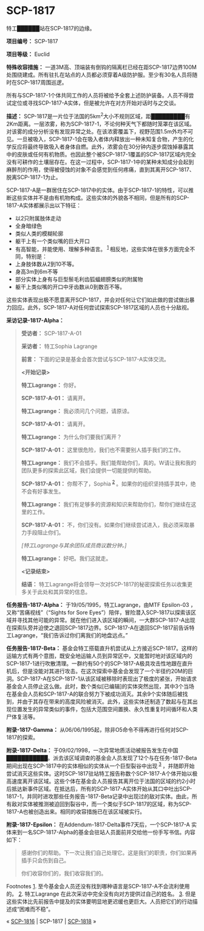 # SCP-1817
                        




特工██████站在SCP-1817的边缘。



**项目编号：** SCP-1817

**项目等级：** Euclid

**特殊收容措施：** 一道3M高、顶端装有倒钩的隔离栏已经在距SCP-1817边界100M处围绕建成。所有驻扎在站点的人员都必须穿着A级防护服。至少有30名人员将随时在SCP-1817周围巡逻。

所有与SCP-1817-1个体共同工作的人员将被给予全套上述防护装备。人员不得尝试定位或寻找SCP-1817-A实体，但是被允许在对方开始对话时与之交谈。

**描述：** SCP-1817是一片位于法国的5km<sup>2</sup>大小不规则区域，距█████████有2Km距离。一层浓雾，称为SCP-1817-1，不论何种天气下都随时笼罩在该区域。对该雾的成分分析没有发现异常之处。在该浓雾覆盖下，视野范围1.5m外均不可见。一旦被吸入，SCP-1817-1会在吸入者体内释放出一种未知复合物，产生的化学反应将最终导致吸入者身体自燃。此外，浓雾会在30分钟内逐步腐蚀掉暴露其中的皮肤或任何有机物质。也因此整个被SCP-1817-1覆盖的SCP-1817区域内完全没有可耕作的土壤层存在。在这一过程中，SCP-1817-1中的某种未知成分会起到麻醉剂的作用，使得被侵蚀的对象不会感觉到任何疼痛，直到其离开SCP-1817、脱离SCP-1817-1为止。

SCP-1817-A是一群居住在SCP-1817中的实体。由于SCP-1817-1的特性，可以推断这些实体并不是由有机物构成。这些实体的外貌各不相同，但是所有的SCP-1817-A实体都展示出以下特征：

- 以2只附属肢体走动
- 全身暗绿色
- 类似人类的模糊轮廓
- 躯干上有一个类似嘴的巨大开口
- 有高智能，并能使用、理解多种语言。<sup class='footnoteref'>
 <a shape='rect' class='footnoteref' id='footnoteref-1' href='javascript:;' onclick='WIKIDOT.page.utils.scrollToReference(&apos;footnote-1&apos;)'>1</a>
</sup>相反地，这些实体在很多方面完全不同，特别是：
- 上身肢体数从2到10不等。
- 身高3m到6m不等
- 部分实体上身有与巨型鬃毛利齿狐蝠翅膀类似的附属物
- 躯干上类似嘴的开口中牙齿数从0到数百不等。

这些实体表现出极不愿意离开SCP-1817，并会对任何让它们如此做的尝试做出暴力回应。此外，SCP-1817-A对任何尝试探索SCP-1817区域的人员也十分敌视。

**采访记录-1817-Alpha：** 


> **受访者：** SCP-1817-A-01
> 
> **采访者：** 特工Sophia Lagrange
> 
> **前言：** 下面的记录是基金会首次尝试与SCP-1817-A实体交流。
> 
> **<开始记录>** 
> 
> **特工Lagrange：** 你好。
> 
> **SCP-1817-A-01：** 请离开。
> 
> **特工Lagrange：** 我必须问几个问题，请原谅。
> 
> **SCP-1817-A-01：** 请离开。
> 
> **特工Lagrange：** 为什么你们要我们离开？
> 
> **SCP-1817-A-01：** 这里很危险，我们也不需要别人插手我们的工作。
> 
> **特工Lagrange：** 我们不会插手。我们能帮助你们，真的。W请让我和我的团队更多的探索此区域，我们会提供一切能提供的帮助。
> 
> **SCP-1817-A-01：** 你帮不了，Sophia<sup class='footnoteref'>
 <a shape='rect' class='footnoteref' id='footnoteref-2' href='javascript:;' onclick='WIKIDOT.page.utils.scrollToReference(&apos;footnote-2&apos;)'>2</a>
</sup>。如果你的组织坚持插手其中，绝不会有好事发生。
> 
> **特工Lagrange：** 我们有足够多的资源和知识来帮助你们，帮你们继续在这里的工作。
> 
> **SCP-1817-A-01：** 不，你们没有。如果你们继续尝试进入，我必须采取暴力手段阻止你们。
> 
> *[特工Lagrange与其余团队成员商议数分钟。]* 
> 
> **特工Lagrange：** 好吧。我们这就走。
> 
> **<记录结束>** 
> 
> **结语：** 特工Lagrange将会领导一次对SCP-1817的秘密探索任务以收集更多关于此处和其异常的信息。
> 

**任务报告-1817-Alpha：** 于19/05/1995，特工Lagrange，由MTF Epsilon-03 ，又称“苦痛视线”（“Sights for Sore Eyes”）陪伴，冒险潜入SCP-1817以探索该区域并寻找其他可能的异常。就在他们进入该区域的瞬间，一大群SCP-1817-A出现在探索队旁并迫使之退回SCP-1817边界。SCP-1817-A在退回SCP-1817前告诉特工Lagrange，“我们告诉过你们离我们的地盘远点。”

**任务报告-1817-Beta：** 基金会特工搭载直升机尝试从上方接近SCP-1817。这样的运输方式有两个意图，既安全地运输人员到异常区中，又能暂时地对该区域内的SCP-1817-1进行吹散清理。一群约有50个的SCP-1817-A极具攻击性地跟在直升机后，但是没能对其进行攻击。在这次探索中基金会发现了一个半径约20M的巨洞。SCP-1817-A在SCP-1817-1从该区域被移除时表现出了极度的紧张，开始请求基金会人员停止这么做。此时，数个类似[已编辑]的实体突然出现，其中3个当场在基金会人员和SCP-1817-A的联合努力下被成功消灭。其余9个实体随后被找到，并由于其存在带来的高度风险被消灭。此外，这些实体还制造了数起与在其出现位置发生的异常类似的事件，包括大范围空间置换、永久性重复时间循环和人类尸体复活等。

**附录-1817-Gamma：** 从06/06/1995起，除非O5命令不得再进行任何对SCP-1817的探索。

**附录-1817-Delta：** 于09/02/1998，一次异常地质活动被报告发生在中国███████████。派去该区域调查的基金会人员发现了12个与在任务-1817-Beta期间出现在SCP-1817中的实体相似的实体从一个巨型裂谷中出现<sup class='footnoteref'>
 <a shape='rect' class='footnoteref' id='footnoteref-3' href='javascript:;' onclick='WIKIDOT.page.utils.scrollToReference(&apos;footnote-3&apos;)'>3</a>
</sup>，并随即开始尝试消灭这些实体。这时SCP-1817驻站特工报告称数个SCP-1817-A个体开始以极高速度离开该区域。这些个体在基金会人员报告其离开位于法国的区域的约2小时后抵达新事件区域。在抵达后，所有的SCP-1817-A实体开始从其口中吐出SCP-1817-1，并同时进攻那些任务报告-1817-Beta记录中出现过的敌对实体。由此，所有敌对实体被推测被迫回到裂谷中，而一个类似于SCP-1817的区域，称为SCP-1817-A也被创造出来。相同的收容措施已在该区域被实行。

**附录-1817-Epsilon：** 在Addendum-1817-Delta事件7天后，一个SCP-1817-A 实体来到一名SCP-1817-Alpha的基金会驻站人员面前并交给他一份手写书信。内容如下：


> 感谢你们的帮助。下一次让我们自己处理它。这是我们的职责，你们如果再插手只会伤到自己。
> 
> 你们收容你们的，我们收容我们的。
> 


Footnotes
<a shape='rect' href='javascript:;' onclick='WIKIDOT.page.utils.scrollToReference(&apos;footnoteref-1&apos;)'>1</a>. 至今基金会人员还没有找到哪种语言是SCP-1817-A不会流利使用的。
<a shape='rect' href='javascript:;' onclick='WIKIDOT.page.utils.scrollToReference(&apos;footnoteref-2&apos;)'>2</a>. 特工Lagrange 在此次采访中完全没有向对方提供过自己的姓名。
<a shape='rect' href='javascript:;' onclick='WIKIDOT.page.utils.scrollToReference(&apos;footnoteref-3&apos;)'>3</a>. 但是这些实体比先前报告中提及的实体要明显地更迟缓也更巨大。人员把它们的行动描述成“困难而不稳”。



« [SCP-1816](/scp-1816) | SCP-1817 | [SCP-1818](/scp-1818) »





                    